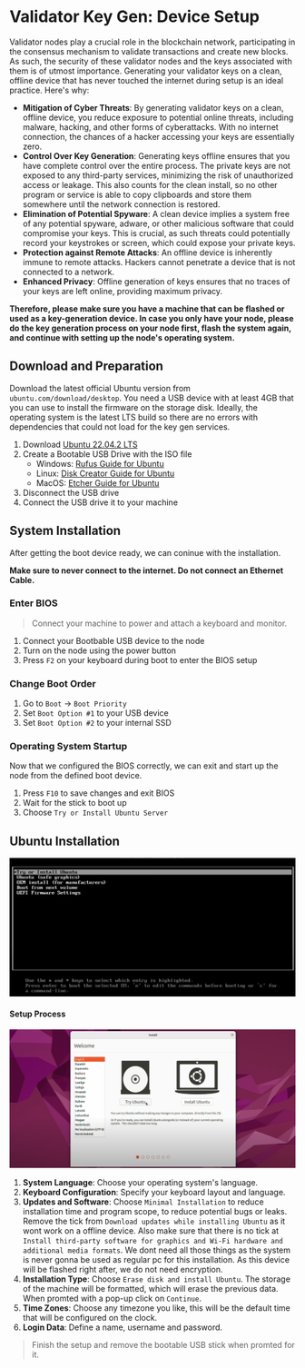 # Validator Key Gen: Device Setup

Validator nodes play a crucial role in the blockchain network, participating in the consensus mechanism to validate transactions and create new blocks. As such, the security of these validator nodes and the keys associated with them is of utmost importance. Generating your validator keys on a clean, offline device that has never touched the internet during setup is an ideal practice. Here's why:

- **Mitigation of Cyber Threats**: By generating validator keys on a clean, offline device, you reduce exposure to potential online threats, including malware, hacking, and other forms of cyberattacks. With no internet connection, the chances of a hacker accessing your keys are essentially zero.
- **Control Over Key Generation**: Generating keys offline ensures that you have complete control over the entire process. The private keys are not exposed to any third-party services, minimizing the risk of unauthorized access or leakage. This also counts for the clean install, so no other program or service is able to copy clipboards and store them somewhere until the network connection is restored.
- **Elimination of Potential Spyware**: A clean device implies a system free of any potential spyware, adware, or other malicious software that could compromise your keys. This is crucial, as such threats could potentially record your keystrokes or screen, which could expose your private keys.
- **Protection against Remote Attacks**: An offline device is inherently immune to remote attacks. Hackers cannot penetrate a device that is not connected to a network.
- **Enhanced Privacy**: Offline generation of keys ensures that no traces of your keys are left online, providing maximum privacy.

**Therefore, please make sure you have a machine that can be flashed or used as a key-generation device. In case you only have your node, please do the key generation process on your node first, flash the system again, and continue with setting up the node's operating system.**

## Download and Preparation

Download the latest official Ubuntu version from `ubuntu.com/download/desktop`. You need a USB device with at least 4GB that you can use to install the firmware on the storage disk. Ideally, the operating system is the latest LTS build so there are no errors with dependencies that could not load for the key gen services.

1. Download [Ubuntu 22.04.2 LTS](https://ubuntu.com/download/desktop)
2. Create a Bootable USB Drive with the ISO file
   - Windows: [Rufus Guide for Ubuntu](https://ubuntu.com/tutorials/create-a-usb-stick-on-windows#1-overview)
   - Linux: [Disk Creator Guide for Ubuntu](https://ubuntu.com/tutorials/create-a-usb-stick-on-ubuntu#1-overview)
   - MacOS: [Etcher Guide for Ubuntu](https://ubuntu.com/tutorials/create-a-usb-stick-on-macos#1-overview)
3. Disconnect the USB drive
4. Connect the USB drive it to your machine

## System Installation

After getting the boot device ready, we can coninue with the installation.

**Make sure to never connect to the internet. Do not connect an Ethernet Cable.**

### Enter BIOS

> Connect your machine to power and attach a keyboard and monitor.

1. Connect your Bootbable USB device to the node
2. Turn on the node using the power button
3. Press `F2` on your keyboard during boot to enter the BIOS setup

### Change Boot Order

1. Go to `Boot` -> `Boot Priority`
2. Set `Boot Option #1` to your USB device
3. Set `Boot Option #2` to your internal SSD

### Operating System Startup

Now that we configured the BIOS correctly, we can exit and start up the node from the defined boot device.

1. Press `F10` to save changes and exit BIOS
2. Wait for the stick to boot up
3. Choose `Try or Install Ubuntu Server`

## Ubuntu Installation

![Try or Install Ubuntu Server](/img/validator_install_1.png)

#### Setup Process

![Initial Setup Screen](/img/validator_install_2.png)

1. **System Language**: Choose your operating system's language.
2. **Keyboard Configuration**: Specify your keyboard layout and language.
3. **Updates and Software**: Choose `Minimal Installation` to reduce installation time and program scope, to reduce potential bugs or leaks. Remove the tick from `Download updates while installing Ubuntu` as it wont work on a offline device. Also make sure that there is no tick at `Install third-party software for graphics and Wi-Fi hardware and additional media formats`. We dont need all those things as the system is never gonna be used as regular pc for this installation. As this device will be flashed right after, we do not need encryption.
4. **Installation Type**: Choose `Erase disk and install Ubuntu`. The storage of the machine will be formatted, which will erase the previous data. When promted with a pop-up click on `Continue`.
5. **Time Zones**: Choose any timezone you like, this will be the default time that will be configured on the clock.
6. **Login Data**: Define a name, username and password.

> Finish the setup and remove the bootable USB stick when promted for it.
